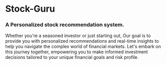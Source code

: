 # Stock-Guru
### A Personalized stock recommendation system.

Whether you're a seasoned investor or just starting out, 
Our goal is to provide you with personalized recommendations and real-time insights to help you navigate the complex world of financial markets. 
Let's embark on this journey together, empowering you to make informed investment decisions tailored to your unique financial goals and risk profile.
